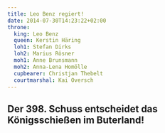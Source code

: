 ```yaml
---
title: Leo Benz regiert!
date: 2014-07-30T14:23:22+02:00
throne:
  king: Leo Benz
  queen: Kerstin Häring
  loh1: Stefan Dirks
  loh2: Marius Rösner
  moh1: Anne Brunsmann
  moh2: Anna-Lena Homölle
  cupbearer: Christjan Thebelt
  courtmarshal: Kai Oversch
---
```


## Der 398. Schuss entscheidet das Königsschießen im Buterland!
